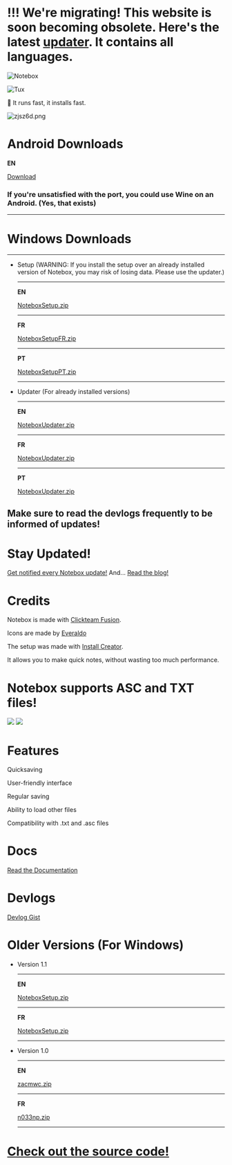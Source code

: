 # !!! We're migrating! This website is soon becoming obsolete. Here's the latest [updater](https://retroakame.com/notebox/allupdates.exe). It contains all languages.

![Notebox](https://i.ibb.co/HB0z9my/20220414-164335-128x128.png)

![Tux](https://files.catbox.moe/bfc9fd.webp)

<aside>
🏃 It runs fast, it installs fast.

</aside>

![zjsz6d.png](https://files.catbox.moe/zjsz6d.png)

# Android Downloads
    
**EN**

[Download](https://bun.filedit.ch/PkGwsPHxZTynwELpdth.zip)
### If you're unsatisfied with the port, you could use Wine on an Android. (Yes, that exists)
---

# Windows Downloads

---

- Setup (WARNING: If you install the setup over an already installed version of Notebox, you may risk of losing data. Please use the updater.)
    
    ---
    
    **EN**
    
    [NoteboxSetup.zip](https://qu.ax/qJSz.zip)
    
    ---
    
    **FR**
    
    [NoteboxSetupFR.zip](https://qu.ax/mDpd.zip)
    
    ---
    
    **PT**
    
    [NoteboxSetupPT.zip](https://qu.ax/PCOQ.zip)
    
    ---
    
- Updater (For already installed versions)
    
    ---
    
    **EN**
    
    [NoteboxUpdater.zip](https://qu.ax/sYxZ.zip)
    
    ---
    
    **FR**
    
    [NoteboxUpdater.zip](https://qu.ax/bLEL.zip)
    
    ---
    
    **PT**
    
    [NoteboxUpdater.zip](https://qu.ax/kYez.zip)
    
## Make sure to read the devlogs frequently to be informed of updates!

# Stay Updated!
[Get notified every Notebox update!](https://retroakame.com/notebox/notify.html)
And...
[Read the blog!](https://notebox-blog.bearblog.dev/)

# Credits

Notebox is made with [Clickteam Fusion](https://www.clickteam.com/clickteam-fusion-2-5).

Icons are made by [Everaldo](https://iconarchive.com/artist/everaldo.html)

The setup was made with [Install Creator](https://www.clickteam.com/install-creator-2).

It allows you to make quick notes, without wasting too much performance.

# Notebox supports ASC and TXT files!
![](https://i.ibb.co/NWLMpxL/20220414-181939.png)
![](https://i.ibb.co/dBrDp6V/Crystal-Clear-mimetype-txt2.png)

# Features

Quicksaving

User-friendly interface

Regular saving

Ability to load other files

Compatibility with .txt and .asc files

# Docs
[Read the Documentation](Documentation.pdf)

# Devlogs
[Devlog Gist](https://gist.github.com/RetroPlayerYT/a3f93640db22c609eccc25302cf4d527#file-notebox-update-log)

# Older Versions (For Windows)
- Version 1.1
    
    ---
    
    **EN**
    
    [NoteboxSetup.zip](https://qu.ax/dmwV.zip)
    
    ---
    
    **FR**
    
    [NoteboxSetup.zip](https://qu.ax/EBCZ.zip)
    
    ---
    

- Version 1.0
    
    ---
    
    **EN**
    
    [zacmwc.zip](https://files.catbox.moe/0bux99.zip)
    
    ---
    
    **FR**
    
    [n033np.zip](https://files.catbox.moe/rfv9zk.zip)
    
    ---

# [Check out the source code!](https://git.fuwafuwa.moe/RetroAkaMe/Notebox)
